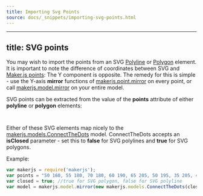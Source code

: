 ```yaml
---
title: Importing Svg Points
source: docs/_snippets/importing-svg-points.html
---
```


---
title: SVG points
---

You may wish to import the points from an SVG [Polyline](https://developer.mozilla.org/en-US/docs/Web/SVG/Tutorial/Basic_Shapes#Polyline) or [Polygon](https://developer.mozilla.org/en-US/docs/Web/SVG/Tutorial/Basic_Shapes#Polygon) element.
It is important to note the difference of coordinates between SVG and [Maker.js points](/docs/basic-drawing/#Points): The Y component is opposite.
The remedy for this is simple - use the Y-axis **mirror** functions of [makerjs.point.mirror](/docs/api/modules/makerjs.point.html#mirror) on every point,
or call [makerjs.model.mirror](/docs/api/modules/makerjs.model.html#mirror) on your entire model.

SVG points can be extracted from the value of the **points** attribute of either **polyline** or **polygon** elements:

```html

```
```html

```

Either of these SVG elements map nicely to the [makerjs.models.ConnectTheDots](/docs/api/classes/makerjs.models.connectthedots.html#constructor) model.
ConnectTheDots accepts an **isClosed** parameter - set this to **false** for SVG polylines and **true** for SVG polygons.

Example:

```javascript
var makerjs = require('makerjs');
var points = "50 160, 55 180, 70 180, 60 190, 65 205, 50 195, 35 205, 40 190, 30 180, 45 180";
var closed = true; //true for SVG polygon, false for SVG polyline
var model = makerjs.model.mirror(new makerjs.models.ConnectTheDots(closed, points), false, true);
```
